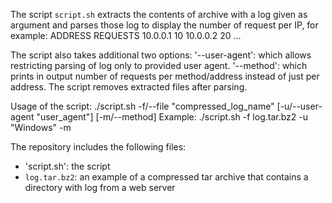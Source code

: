 The script `script.sh` extracts the contents of archive with a log given as argument and parses those log to display the number of request per IP, for example:
ADDRESS              REQUESTS
10.0.0.1             10
10.0.0.2             20
...

The script also takes additional two options:
'--user-agent': which allows restricting parsing of log only to provided user agent.
'--method': which prints in output number of requests per method/address instead of just per address.
The script removes extracted files after parsing.

Usage of the script:
./script.sh -f/--file "compressed_log_name" [-u/--user-agent "user_agent"] [-m/--method]
Example:
./script.sh -f log.tar.bz2 -u "Windows" -m

The repository includes the following files:
- 'script.sh': the script
- `log.tar.bz2`: an example of a compressed tar archive that contains a directory with log from a web server
